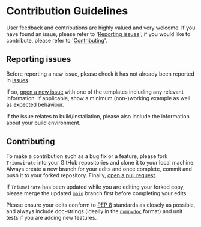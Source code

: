 # Contribution Guidelines

User feedback and contributions are highly valued and very welcome. If
you have found an issue, please refer to '[Reporting issues](#issue)';
if you would like to contribute, please refer to
'[Contributing](#contribution)'.


## <a name="issue"></a> Reporting issues

Before reporting a new issue, please check it has not already been reported
in [Issues](https://github.com/MikeSWang/Triumvirate/issues).

If so,
[open a new issue](https://github.com/MikeSWang/Triumvirate/issues/new/choose)
with one of the templates including any relevant information. If applicable,
show a minimum (non-)working example as well as expected behaviour.

If the issue relates to build/installation, please also include the
information about your build environment.


## <a name="contribution"></a> Contributing

To make a contribution such as a bug fix or a feature, please fork
``Triumvirate`` into your GitHub repositories and clone it to your local
machine. Always create a new branch for your edits and once complete,
commit and push it to your forked repository. Finally, [open a pull
request](https://github.com/MikeSWang/Triumvirate/pulls/compare).

If ``Triumvirate`` has been updated while you are editing your forked copy,
please merge the updated
[``main``](https://github.com/MikeSWang/Triumvirate/tree/main) branch first
before completing your edits.

Please ensure your edits conform to [PEP 8](
https://www.python.org/dev/peps/pep-0008/) standards as closely as possible,
and always include doc-strings (ideally in the [``numpydoc``](
https://numpydoc.readthedocs.io/en/latest/format.html) format) and unit tests
if you are adding new features.
